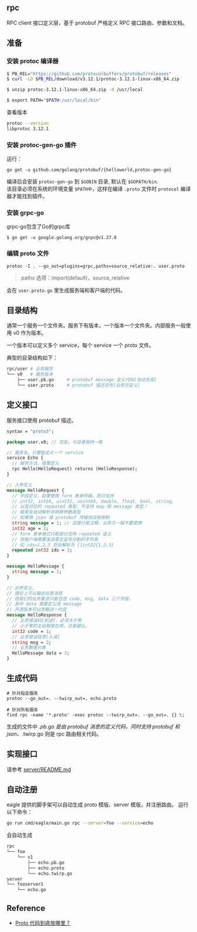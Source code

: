 ## rpc

RPC client 接口定义层，基于 protobuf 严格定义 RPC 接口路由、参数和文档。

## 准备

### 安装 protoc 编译器

```bash
$ PB_REL="https://github.com/protocolbuffers/protobuf/releases"
$ curl -LO $PB_REL/download/v3.12.1/protoc-3.12.1-linux-x86_64.zip

$ unzip protoc-3.12.1-linux-x86_64.zip -d /usr/local

$ export PATH="$PATH:/usr/local/bin"
```

查看版本

```bash
protoc --version
libprotoc 3.12.1
```

### 安装 protoc-gen-go 插件

运行：

```shell script
go get -u github.com/golang/protobuf/{helloworld,protoc-gen-go}
```

编译后会安装 `protoc-gen-go` 到 `$GOBIN` 目录, 默认在 `$GOPATH/bin`.   
该目录必须在系统的环境变量 `$PATH中`，这样在编译 `.proto` 文件时 `protocol` 编译器才能找到插件。

### 安装 grpc-go

grpc-go包含了Go的grpc库

```
$ go get -u google.golang.org/grpc@v1.27.0
```

### 编辑 proto 文件

```shell script
protoc -I . --go_out=plugins=grpc,paths=source_relative:. user.proto
```

> paths 选项：import(default)，source_relative

会在 `user.proto.go` 里生成服务端和客户端的代码。

## 目录结构

通常一个服务一个文件夹。服务下有版本，一个版本一个文件夹。内部服务一般使用 v0 作为版本。

一个版本可以定义多个 service，每个 service 一个 proto 文件。

典型的目录结构如下：

```bash
rpc/user # 业务服务
└── v0   # 服务版本
    ├── user.pb.go     # protobuf message 定义代码[自动生成]
    └── user.proto     # protobuf 描述文件[业务方定义]
```

## 定义接口

服务接口使用 protobuf 描述。

```proto
syntax = "proto3";

package user.v0; // 包名，与目录保持一致

// 服务名，只要能定义一个 service
service Echo {
  // 服务方法，按需定义
  rpc Hello(HelloRequest) returns (HelloResponse);
}

// 入参定义
message HelloRequest {
  // 字段定义，如果使用 form 表单传输，则只支持
  // int32, int64, uint32, unint64, double, float, bool, string,
  // 以及对应的 repeated 类型，不支持 map 和 message 类型！
  // 框架会自动解析并转换参数类型
  // 如果用 json 或 protobuf 传输则没有限制
  string message = 1; // 这是行尾注释，业务方一般不要使用
  int32 age = 2;
  // form 表单格式只能部分支持 repeated 语义
  // 但客户端需要发送英文逗号分割的字符串
  // 如 ids=1,2,3 将会解析为 []int32{1,2,3}
  repeated int32 ids = 3;
}

message HelloMessage {
  string message = 1;
}

// 出参定义,
// 理论上可以输出任意消息
// 但我们的业务要求只能包含 code, msg, data 三个字段，
// 其中 data 需要定义成 message
// 开源版本可以怱略这一约定
message HelloResponse {
  // 业务错误码[机读]，必须大于零
  // 小于零的主站框架在用，注意避让。
  int32 code = 1;
  // 业务错误信息[人读]
  string msg = 2;
  // 业务数据对象
  HelloMessage data = 3;
}
```

## 生成代码

```
# 针对指定服务
protoc --go_out=. --twirp_out=. echo.proto

# 针对所有服务
find rpc -name '*.proto' -exec protoc --twirp_out=. --go_out=. {} \;
```

生成的文件中 *.pb.go 是由 protobuf 消息的定义代码，同时支持 protobuf 和 json。*.twirp.go 则是 rpc 路由相关代码。

## 实现接口

请参考 [server/README.md](https://github.com/go-eagle/eagle/tree/master/internal/server/README.md)

## 自动注册

eagle 提供的脚手架可以自动生成 proto 模版、server 模版，并注册路由。 运行以下命令：

```bash
go run cmd/eagle/main.go rpc --server=foo --service=echo
```

会自动生成

```bash
rpc
└── foo
    └── v1
        ├── echo.pb.go
        ├── echo.proto
        └── echo.twirp.go
server
└── fooserver1
    └── echo.go
```

## Reference

- [Proto 代码到底放哪里？](https://eddycjy.com/posts/where-is-proto/)